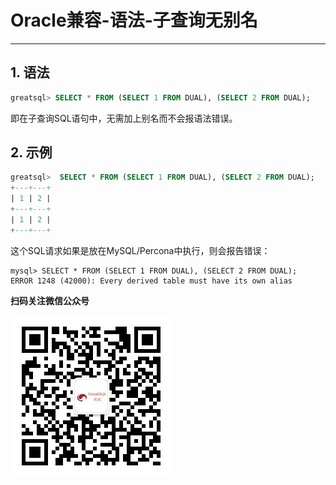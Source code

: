# Oracle兼容-语法-子查询无别名
---

## 1. 语法

```sql
greatsql> SELECT * FROM (SELECT 1 FROM DUAL), (SELECT 2 FROM DUAL);
```

即在子查询SQL语句中，无需加上别名而不会报语法错误。

## 2. 示例

```sql
greatsql>  SELECT * FROM (SELECT 1 FROM DUAL), (SELECT 2 FROM DUAL);
+---+---+
| 1 | 2 |
+---+---+
| 1 | 2 |
+---+---+
```

这个SQL请求如果是放在MySQL/Percona中执行，则会报告错误：
```
mysql> SELECT * FROM (SELECT 1 FROM DUAL), (SELECT 2 FROM DUAL);
ERROR 1248 (42000): Every derived table must have its own alias
```


**扫码关注微信公众号**

![greatsql-wx](../../greatsql-wx.jpg)
